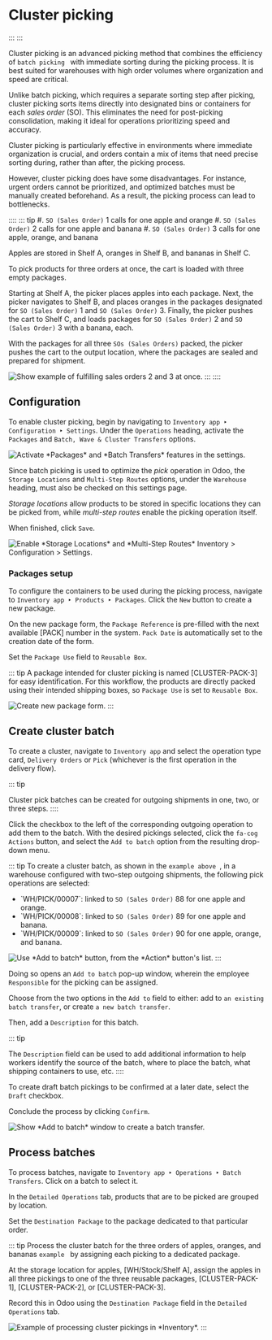 # Cluster picking

::: 
:::

Cluster picking is an advanced picking method that combines the
efficiency of `batch picking
` with
immediate sorting during the picking process. It is best suited for
warehouses with high order volumes where organization and speed are
critical.

Unlike batch picking, which requires a separate sorting step after
picking, cluster picking sorts items directly into designated bins or
containers for each *sales order* (SO). This eliminates the need for
post-picking consolidation, making it ideal for operations prioritizing
speed and accuracy.

Cluster picking is particularly effective in environments where
immediate organization is crucial, and orders contain a mix of items
that need precise sorting during, rather than after, the picking
process.

However, cluster picking does have some disadvantages. For instance,
urgent orders cannot be prioritized, and optimized batches must be
manually created beforehand. As a result, the picking process can lead
to bottlenecks.

:::: 
::: tip
#\. `SO (Sales Order)` 1 calls for one
apple and orange #. `SO (Sales Order)` 2
calls for one apple and banana #. `SO (Sales Order)` 3 calls for one apple, orange, and banana

Apples are stored in Shelf A, oranges in Shelf B, and bananas in Shelf
C.

To pick products for three orders at once, the cart is loaded with three
empty packages.

Starting at Shelf A, the picker places apples into each package. Next,
the picker navigates to Shelf B, and places oranges in the packages
designated for `SO (Sales Order)` 1 and
`SO (Sales Order)` 3. Finally, the picker
pushes the cart to Shelf C, and loads packages for
`SO (Sales Order)` 2 and
`SO (Sales Order)` 3 with a banana, each.

With the packages for all three `SOs (Sales Orders)` packed, the picker pushes the cart to the output location,
where the packages are sealed and prepared for shipment.

![Show example of fulfilling sales orders 2 and 3 at once.](cluster/cluster-example.png)
:::
::::

## Configuration

To enable cluster picking, begin by navigating to
`Inventory app ‣ Configuration
‣ Settings`. Under the
`Operations` heading, activate the
`Packages` and
`Batch, Wave & Cluster Transfers`
options.

![Activate \*Packages\* and \*Batch Transfers\* features in the settings.](cluster/configs.png)

Since batch picking is used to optimize the *pick* operation in Odoo,
the `Storage
Locations` and
`Multi-Step Routes` options, under
the `Warehouse` heading, must also be
checked on this settings page.

*Storage locations* allow products to be stored in specific locations
they can be picked from, while *multi-step routes* enable the picking
operation itself.

When finished, click `Save`.

![Enable \*Storage Locations\* and \*Multi-Step Routes\* Inventory \> Configuration \> Settings.](cluster/locations-routes-checkbox.png)

### Packages setup 

To configure the containers to be used during the picking process,
navigate to `Inventory app ‣ Products ‣ Packages`. Click the `New` button to create a new package.

On the new package form, the `Package Reference` is pre-filled with the next available
[PACK] number in the system. `Pack Date` is automatically set to the creation date of the form.

Set the `Package Use` field to
`Reusable Box`.


::: tip
A package intended for cluster picking is named
[CLUSTER-PACK-3] for easy identification. For this workflow,
the products are directly packed using their intended shipping boxes, so
`Package Use` is set to
`Reusable Box`.

![Create new package form.](cluster/cluster-package.png)
:::

## Create cluster batch

To create a cluster, navigate to `Inventory app` and select the operation type card,
`Delivery Orders` or
`Pick` (whichever is the first
operation in the delivery flow).

::: tip

Cluster pick batches can be created for outgoing shipments in one, two,
or three steps.
::::


Click the checkbox to the left of the corresponding outgoing operation
to add them to the batch. With the desired pickings selected, click the
`fa-cog` `Actions` button, and select the `Add to batch` option from the resulting drop-down menu.

::: tip
To create a cluster batch, as shown in the `example above
`,
in a warehouse configured with two-step outgoing shipments, the
following pick operations are selected:

- \`WH/PICK/00007\`: linked to `SO (Sales Order)` 88 for one apple and orange.
- \`WH/PICK/00008\`: linked to `SO (Sales Order)` 89 for one apple and banana.
- \`WH/PICK/00009\`: linked to `SO (Sales Order)` 90 for one apple, orange, and banana.

![Use \*Add to batch\* button, from the \*Action\* button\'s list.](cluster/select-picks.png)
:::

Doing so opens an `Add to batch`
pop-up window, wherein the employee `Responsible` for the picking can be assigned.

Choose from the two options in the `Add to` field to either: add to `an existing
batch transfer`, or create
`a new batch transfer`.

Then, add a `Description` for this
batch.

::: tip

The `Description` field can be used
to add additional information to help workers identify the source of the
batch, where to place the batch, what shipping containers to use, etc.
::::

To create draft batch pickings to be confirmed at a later date, select
the `Draft` checkbox.

Conclude the process by clicking `Confirm`.

![Show \*Add to batch\* window to create a batch transfer.](cluster/add-to-batch-window.png)

## Process batches

To process batches, navigate to
`Inventory app ‣ Operations ‣ Batch Transfers`. Click on a batch to select it.

In the `Detailed Operations` tab,
products that are to be picked are grouped by location.

Set the `Destination Package` to the
package dedicated to that particular order.

::: tip
Process the cluster batch for the three orders of apples, oranges, and
bananas `example
`
by assigning each picking to a dedicated package.

At the storage location for apples, [WH/Stock/Shelf A],
assign the apples in all three pickings to one of the three reusable
packages, [CLUSTER-PACK-1], [CLUSTER-PACK-2], or
[CLUSTER-PACK-3].

Record this in Odoo using the `Destination Package` field in the `Detailed
Operations` tab.

![Example of processing cluster pickings in \*Inventory\*.](cluster/cluster-batch-example.png)
:::
